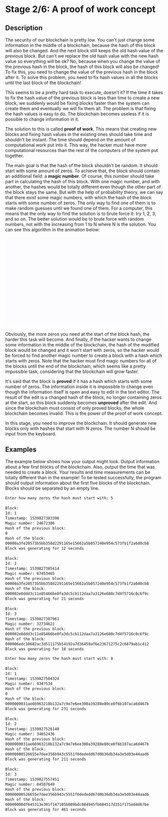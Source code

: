 # Stage 2/6: A proof of work concept
## Description
The security of our blockchain is pretty low. You can't just change some information in the middle of a blockchain, because the hash of this block will also be changed. And the next block still keeps the old hash value of the previous block. But can't we replace the old hash value with the new hash value so everything will be ok? No, because when you change the value of the previous hash in the block, the hash of this block will also be changed! To fix this, you need to change the value of the previous hash in the block after it. To solve this problem, you need to fix hash values in all the blocks until the last block of the blockchain!

This seems to be a pretty hard task to execute, doesn’t it? If the time it takes to fix the hash value of the previous block is less than time to create a new block, we suddenly would be fixing blocks faster than the system can create them and eventually we will fix them all. The problem is that fixing the hash values is easy to do. The blockchain becomes useless if it is possible to change information in it.

The solution to this is called <b>proof of work</b>. This means that creating new blocks and fixing hash values in the existing ones should take time and shouldn't be instant. The time should depend on the amount of computational work put into it. This way, the hacker must have more computational resources than the rest of the computers of the system put together.

The main goal is that the hash of the block shouldn't be random. It should start with some amount of zeros. To achieve that, the block should contain an additional field: a <b>magic number</b>. Of course, this number should take part in calculating the hash of this block. With one magic number, and with another, the hashes would be totally different even though the other part of the block stays the same. But with the help of probability theory, we can say that there exist some magic numbers, with which the hash of the block starts with some number of zeros. The only way to find one of them is to make random guesses until we found one of them. For a computer, this means that the only way to find the solution is to brute force it: try 1, 2, 3, and so on. The better solution would be to brute force with random numbers, not with the increasing from 1 to N where N is the solution. You can see this algorithm in the animation below:

![calculating the hash of the block with magic numbers](stage2.gif)

Obviously, the more zeros you need at the start of the block hash, the harder this task will become. And finally, if the hacker wants to change some information in the middle of the blockchain, the hash of the modified block would be changed and it won't start with zeros, so the hacker would be forced to find another magic number to create a block with a hash which starts with zeros. Note that the hacker must find magic numbers for all of the blocks until the end of the blockchain, which seems like a pretty impossible task, considering that the blockchain will grow faster.

It's said that the block is <b>proved</b> if it has a hash which starts with some number of zeros. The information inside it is impossible to change even though the information itself is open and easy to edit in the text editor. The result of the edit is a changed hash of the block, no longer containing zeros at the start, so this block suddenly becomes <b>unproved</b> after the edit. And since the blockchain must consist of only proved blocks, the whole blockchain becomes invalid. This is the power of the proof of work concept.

In this stage, you need to improve the blockchain. It should generate new blocks only with hashes that start with N zeros. The number N should be input from the keyboard.

## Examples
The example below shows how your output might look. Output information about a few first blocks of the blockchain. Also, output the time that was needed to create a block. Your results and time measurements can be totally different than in the example! To be tested successfully, the program should output information about the first five blocks of the blockchain. Blocks should be separated by an empty line.
```
Enter how many zeros the hash must start with: 5

Block:
Id: 1
Timestamp: 1539827383396
Magic number: 24672386
Hash of the previous block:
0
Hash of the block:
00000a3fe20573b5bb358d2291165e15662a5b057240e954c573fb1f2a6d0cb8
Block was generating for 12 seconds

Block:
Id: 2
Timestamp: 1539827385414
Magic number: 87453465
Hash of the previous block:
00000a3fe20573b5bb358d2291165e15662a5b057240e954c573fb1f2a6d0cb8
Hash of the block:
000002e0ddd3c11e85466be0fa3dc5cb112daa7a3126e680c7d4f5716c0c6f9c
Block was generating for 21 seconds

Block:
Id: 3
Timestamp: 1539827387961
Magic number: 32734621
Hash of the previous block:
000002e0ddd3c11e85466be0fa3dc5cb112daa7a3126e680c7d4f5716c0c6f9c
Hash of the block:
000006edc10682ac3d511175b54192a7d36459af6e23671275c2c6879ab1c412
Block was generating for 18 seconds
```
```
Enter how many zeros the hash must start with: 8

Block:
Id: 1
Timestamp: 1539827504324
Magic number: 9347534
Hash of the previous block:
0
Hash of the block:
0000000031ae66963218b132a7c9e7e6ee300a39288e80ce8f6b107aca6d467b
Block was generating for 231 seconds

Block:
Id: 2
Timestamp: 1539827526140
Magic number: 34652436
Hash of the previous block:
0000000031ae66963218b132a7c9e7e6ee300a39288e80ce8f6b107aca6d467b
Hash of the block:
00000000526655e7dee356b943c5551f0dededd67d0b36db34a3e5d03e44aad6
Block was generating for 211 seconds

Block:
Id: 3
Timestamp: 1539827557451
Magic number: 84587649
Hash of the previous block:
00000000526655e7dee356b943c5551f0dededd67d0b36db34a3e5d03e44aad6
Hash of the block:
00000000df645313e301f147105b009bdc084945fb684517d351f175ed4d67be
Block was generating for 461 seconds
```